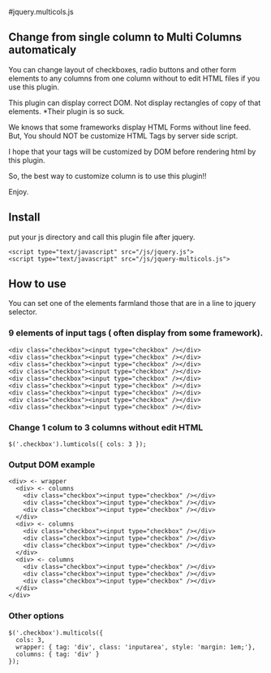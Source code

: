 #jquery.multicols.js

## Change from single column to Multi Columns automaticaly

You can change layout of checkboxes, radio buttons and other form elements to any columns from one column without to edit HTML files if you use this plugin.

This plugin can display correct DOM.
Not display rectangles of copy of that elements.
*Their plugin is so suck.

We knows that some frameworks display HTML Forms without line feed.
But, You should NOT be customize HTML Tags by server side script.

I hope that your tags will be customized by DOM before rendering html by this plugin.

So, the best way to customize column is to use this plugin!!

Enjoy.

## Install

put your js directory and call this plugin file after jquery.
```
<script type="text/javascript" src="/js/jquery.js">
<script type="text/javascript" src="/js/jquery-multicols.js">
```

## How to use

You can set one of the elements farmland those that are in a line to jquery selector.

### 9 elements of input tags ( often display from some framework).

```
<div class="checkbox"><input type="checkbox" /></div>
<div class="checkbox"><input type="checkbox" /></div>
<div class="checkbox"><input type="checkbox" /></div>
<div class="checkbox"><input type="checkbox" /></div>
<div class="checkbox"><input type="checkbox" /></div>
<div class="checkbox"><input type="checkbox" /></div>
<div class="checkbox"><input type="checkbox" /></div>
<div class="checkbox"><input type="checkbox" /></div>
<div class="checkbox"><input type="checkbox" /></div>
```

### Change 1 colum to 3 columns without edit HTML

```
$('.checkbox').lumticols({ cols: 3 });
```

### Output DOM example

```
<div> <- wrapper
  <div> <- columns
    <div class="checkbox"><input type="checkbox" /></div>
    <div class="checkbox"><input type="checkbox" /></div>
    <div class="checkbox"><input type="checkbox" /></div>
  </div>
  <div> <- columns
    <div class="checkbox"><input type="checkbox" /></div>
    <div class="checkbox"><input type="checkbox" /></div>
    <div class="checkbox"><input type="checkbox" /></div>
  </div>
  <div> <- columns
    <div class="checkbox"><input type="checkbox" /></div>
    <div class="checkbox"><input type="checkbox" /></div>
    <div class="checkbox"><input type="checkbox" /></div>
  </div>
</div>
```

### Other options

```
$('.checkbox').multicols({
  cols: 3,
  wrapper: { tag: 'div', class: 'inputarea', style: 'margin: 1em;'},
  columns: { tag: 'div' }
});
```
